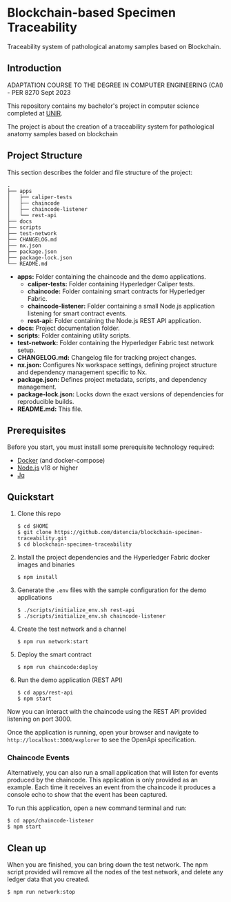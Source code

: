 # Blockchain-based Specimen Traceability

Traceability system of pathological anatomy samples based on Blockchain.

## Introduction

ADAPTATION COURSE TO THE DEGREE IN COMPUTER ENGINEERING (CAI) - PER 8270 Sept 2023

This repository contains my bachelor's project in computer science completed at [UNIR](https://www.unir.net/).

The project is about the creation of a traceability system for pathological anatomy samples based on blockchain

## Project Structure

This section describes the folder and file structure of the project:

```
.
├── apps
│   ├── caliper-tests
│   ├── chaincode
│   ├── chaincode-listener
│   └── rest-api
├── docs
├── scripts
├── test-network
├── CHANGELOG.md
├── nx.json
├── package.json
├── package-lock.json
└── README.md
```

- **apps:** Folder containing the chaincode and the demo applications.
   - **caliper-tests:** Folder containing Hyperledger Caliper tests.
   - **chaincode:** Folder containing smart contracts for Hyperledger Fabric.
   - **chaincode-listener:** Folder containing a small Node.js application listening for smart contract events.
   - **rest-api:** Folder containing the Node.js REST API application.
- **docs:** Project documentation folder.
- **scripts:** Folder containing utility scripts.
- **test-network:** Folder containing the Hyperledger Fabric test network setup.
- **CHANGELOG.md:** Changelog file for tracking project changes.
- **nx.json:** Configures Nx workspace settings, defining project structure and dependency management specific to Nx.
- **package.json:** Defines project metadata, scripts, and dependency management.
- **package-lock.json:** Locks down the exact versions of dependencies for reproducible builds.
- **README.md:** This file.

## Prerequisites

Before you start, you must install some prerequisite technology required:

- [Docker](https://www.docker.com/get-started) (and docker-compose)
- [Node.js](https://nodejs.org/en/about/) v18 or higher
- [Jq](https://jqlang.github.io/jq/)

## Quickstart

1. Clone this repo

   ```shell
   $ cd $HOME
   $ git clone https://github.com/datencia/blockchain-specimen-traceability.git
   $ cd blockchain-specimen-traceability
   ```

1. Install the project dependencies and the Hyperledger Fabric docker images and binaries

   ```shell
   $ npm install
   ```

1. Generate the `.env` files with the sample configuration for the demo applications

   ```shell
   $ ./scripts/initialize_env.sh rest-api
   $ ./scripts/initialize_env.sh chaincode-listener
   ```

1. Create the test network and a channel

   ```shell
   $ npm run network:start
   ```

1. Deploy the smart contract

   ```shell
   $ npm run chaincode:deploy
   ```

1. Run the demo application (REST API)

   ```shell
   $ cd apps/rest-api
   $ npm start
   ```

Now you can interact with the chaincode using the REST API provided listening on port 3000.

Once the application is running, open your browser and navigate to `http://localhost:3000/explorer`
to see the OpenApi specification.

### Chaincode Events

Alternatively, you can also run a small application that will listen for events produced by the chaincode.
This application is only provided as an example. Each time it receives an event from the chaincode it produces a
console echo to show that the event has been captured.

To run this application, open a new command terminal and run:

```shell
$ cd apps/chaincode-listener
$ npm start
```

## Clean up

When you are finished, you can bring down the test network. The npm script provided will remove all
the nodes of the test network, and delete any ledger data that you created.

```shell
$ npm run network:stop
```
